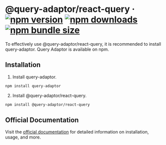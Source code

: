 # @query-adaptor/react-query &middot; [![npm version](https://img.shields.io/npm/v/@query-adaptor/react-query?color=000&labelColor=000&logo=npm)](https://www.npmjs.com/package/@query-adaptor/react-query) [![npm downloads](https://img.shields.io/npm/dm/@query-adaptor/react-query?color=000&labelColor=000)](https://www.npmjs.com/package/@query-adaptor/react-query) [![npm bundle size](https://img.shields.io/bundlephobia/min/@query-adaptor/react-query?color=000&labelColor=000)](https://www.npmjs.com/package/@query-adaptor/react-query)

To effectively use @query-adaptor/react-query, it is recommended to install query-adaptor. Query Adaptor is available on npm.

## Installation

1. Install query-adaptor.

```bash
npm install query-adaptor
```

2. Install @query-adaptor/react-query.

```bash
npm install @query-adaptor/react-query
```

## Official Documentation

Visit the [official documentation](https://query-adaptor.gwansik.dev) for detailed information on installation, usage, and more.
